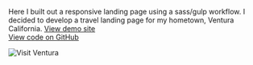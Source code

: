 Here I built out a responsive landing page using a sass/gulp workflow. I decided to develop a travel landing page for my hometown, Ventura California.
<a href="https://www.kristasimmons.io/visit_ventura/" target="_blank">View demo site</a>
<br>
<a href="https://github.com/krista805/visit_ventura" target="_blank">View code on GitHub</a>

![Visit Ventura](img/work/proj-8/ventura_landing.jpg)